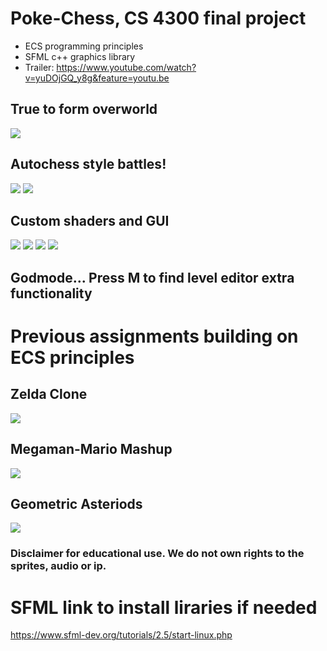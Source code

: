 # Poke-Chess, CS 4300 final project

- ECS programming principles
- SFML c++ graphics library
- Trailer: https://www.youtube.com/watch?v=yuDOjGQ_y8g&feature=youtu.be

## True to form overworld
![](images/overworld.JPG)

## Autochess style battles!
![](images/battle.JPG)
![](images/battle2.JPG)

## Custom shaders and GUI
![](images/evo.JPG)
![](images/shader.JPG)
![](images/gui.JPG)
![](images/ray.JPG)

## Godmode... Press M to find level editor extra functionality

# Previous assignments building on ECS principles
## Zelda Clone
![](images/zelda.JPG)
## Megaman-Mario Mashup
![](images/mega.JPG)
## Geometric Asteriods 
![](images/geo.JPG)

### Disclaimer for educational use. We do not own rights to the sprites, audio or ip.
# SFML link to install liraries if needed
https://www.sfml-dev.org/tutorials/2.5/start-linux.php
